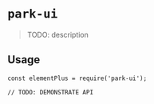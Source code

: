 # `park-ui`

> TODO: description

## Usage

```
const elementPlus = require('park-ui');

// TODO: DEMONSTRATE API
```
